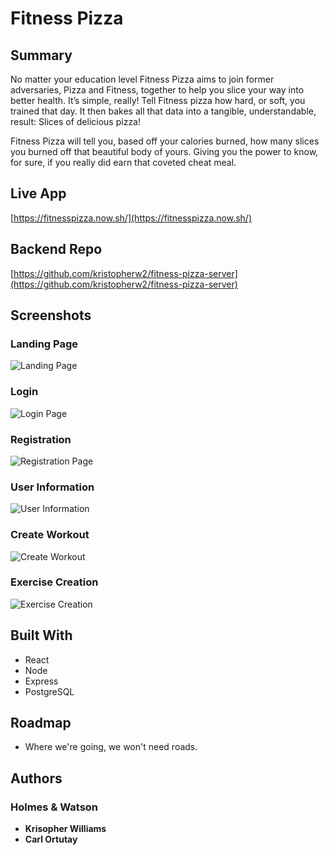 # Fitness Pizza

## Summary

No matter your education level Fitness Pizza aims to join former adversaries, Pizza and Fitness, together to help you slice your way into better health. It’s simple, really! Tell Fitness pizza how hard, or soft, you trained that day. It then bakes all that data into a tangible, understandable, result: Slices of delicious pizza!

Fitness Pizza will tell you, based off your calories burned, how many slices you burned off that beautiful body of yours. Giving you the power to know, for sure, if you really did earn that coveted cheat meal.

## Live App

[https://fitnesspizza.now.sh/](https://fitnesspizza.now.sh/)

## Backend Repo

[https://github.com/kristopherw2/fitness-pizza-server](https://github.com/kristopherw2/fitness-pizza-server)

## Screenshots

### Landing Page
![Landing Page](assets/LandingPage.PNG)

### Login
![Login Page](assets/LoginPage.PNG)

### Registration
![Registration Page](assets/Registration.PNG)

### User Information
![User Information](assets/UserInformation.PNG)

### Create Workout
![Create Workout](assets/CreateWorkout.PNG)

### Exercise Creation
![Exercise Creation](assets/ExerciseCreation.PNG)

## Built With

- React
- Node
- Express
- PostgreSQL

## Roadmap

- Where we're going, we won't need roads.

## Authors
### Holmes & Watson

- **Krisopher Williams**
- **Carl Ortutay**
